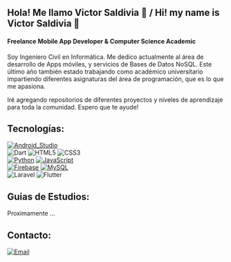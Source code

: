 ## Hola! Me llamo Victor Saldivia 👋 / Hi! my name is Victor Saldivia 👋
#### Freelance Mobile App Developer & Computer Science Academic

Soy Ingeniero Civil en Informática. Me dedico actualmente al área de desarrollo de Apps móviles, y servicios de Bases de Datos NoSQL. Este último año también estado trabajando como académico universitario impartiendo diferentes asignaturas del área de programación, que es lo que me apasiona. 

Iré agregando repositorios de diferentes proyectos y niveles de aprendizaje para toda la comunidad. Espero que te ayude!

## Tecnologías:
[![Android_Studio](https://img.shields.io/badge/Android_Studio-3bb53f?style=plastic&logo=android-studio&logoColor=white&labelColor=3bb53f)]()
</br>
![Dart](https://img.shields.io/badge/Dart-%230175C2.svg?style=plastic&logo=Dart&logoColor=white)
![HTML5](https://img.shields.io/badge/HTML5-%23E34F26.svg?style=plastic&logo=HTML5&logoColor=white)
![CSS3](https://img.shields.io/badge/CSS3-%231572B6.svg?style=plastic&logo=CSS3&logoColor=white)
</br>
[![Python](https://img.shields.io/badge/Python-blue?tyle=plastic&logo=python&logoColor=white&labelColor=blue)]()
[![JavaScript](https://img.shields.io/badge/JavaScript-F7DF1E?tyle=plastic&logo=javascript&logoColor=white&labelColor=F7DF1E)]()
</br>
[![Firebase](https://img.shields.io/badge/Firebase-FFCA28?tyle=plastic&logo=firebase&logoColor=white&labelColor=FFCA28)]()
[![MySQL](https://img.shields.io/badge/MySQL-4479A1?style=plastic&logo=mysql&logoColor=white&labelColor=4479A1)]()
</br>
![Laravel](https://img.shields.io/badge/Laravel-%23FF2D20.svg?style=plastic&logo=Laravel&logoColor=white)
![Flutter](https://img.shields.io/badge/Flutter-%2302569B.svg?style=plastic&logo=Flutter&logoColor=white)
</br>

## Guias de Estudios:
Proximamente ...
<br>

## Contacto:
[![Email](https://img.shields.io/badge/victorsaldivia@outlook.com-email_personal_-blue?style=plastic&logo=gmail&logoColor=white&labelColor=182aad)](mailto:victorsaldivia@outlook.com)

<!--
**Vikktor93/Vikktor93** is a ✨ _special_ ✨ repository because its `README.md` (this file) appears on your GitHub profile.

Here are some ideas to get you started:

- 🔭 I’m currently working on ...
- 🌱 I’m currently learning ...
- 👯 I’m looking to collaborate on ...
- 🤔 I’m looking for help with ...
- 💬 Ask me about ...
- 📫 How to reach me: ...
- 😄 Pronouns: ...
- ⚡ Fun fact: ...
-->

